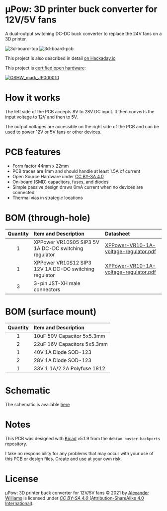 # μPow: 3D printer buck converter for 12V/5V fans

A dual-output switching DC-DC buck converter to replace the 24V fans on a 3D printer.

![3d-board-top](https://user-images.githubusercontent.com/153401/128290882-a67b1865-129f-48a1-b85f-4ca187384cda.png)
![3d-board-pcb](https://user-images.githubusercontent.com/153401/128291809-89f22b01-c862-4819-b162-b3a2a67d089a.png)

This project is also described in detail [on Hackaday.io](https://hackaday.io/project/179566-pow-3d-printer-buck-converter-for-12v5v-fans)

This project is [certified open hardware](https://certification.oshwa.org/jp000010.html):

[![OSHW_mark_JP000010](https://user-images.githubusercontent.com/153401/129276256-2371ccca-7161-45c1-a8f6-f861aa9da215.png)](https://certification.oshwa.org/jp000010.html)

# How it works

The left side of the PCB accepts 8V to 28V DC input. It then converts the input voltage to 12V and then to 5V.

The output voltages are accessible on the right side of the PCB and can be used to power 12V or 5V fans or other devices.

# PCB features

  * Form factor 44mm x 22mm
  * PCB traces are 1mm and should handle at least 1.5A of current
  * Open Source Hardware under [CC BY-SA 4.0](#License)
  * On-board (SMD) capacitors, fuses, and diodes
  * Simple passive design draws 0mA current when no devices are connected
  * Thermal vias in strategic locations

# BOM (through-hole)

| Quantity | Item and Description | Datasheet |
| :----: | :---- | :---- |
| 1 | XPPower VR10S05 SIP3 5V 1A DC-DC switching regulator | [XPPower-VR10-1A-voltage-regulator.pdf](datasheets/XPPower-VR10S05-5V-1A-voltage-regulator.pdf) |
| 1 | XPPower VR10S12 SIP3 12V 1A DC-DC switching regulator | [XPPower-VR10-1A-voltage-regulator.pdf](datasheets/XPPower-VR10S05-5V-1A-voltage-regulator.pdf) |
| 3 | 3-pin JST-XH male connectors | |

# BOM (surface mount)

| Quantity | Item and Description |
| :----: | :---- |
| 1 | 10uF 50V Capacitor 5x5.3mm |
| 2 | 22uF 16V Capacitors 5x5.3mm |
| 1 | 40V 1A Diode SOD-123 |
| 2 | 28V 1A Diode SOD-123 |
| 1 | 33V 1.1A/2.2A Polyfuse 1812 |

# Schematic

The schematic is available [here](schematic-v1.pdf)

# Notes

This PCB was designed with [Kicad](https://kicad.org/) v5.1.9 from the `debian buster-backports` repository.

I take no responsibility for any problems that may occur with your use of this PCB or design files. Create and use at your own risk.

# License

μPow: 3D printer buck converter for 12V/5V fans © 2021 by [Alexander Williams](https://a1w.ca/) is licensed under [_CC BY-SA 4.0_ (Attribution-ShareAlike 4.0 International)](https://creativecommons.org/licenses/by-sa/4.0/).

